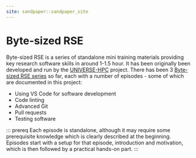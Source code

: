 ```yaml
---
site: sandpaper::sandpaper_site
---
```


# Byte-sized RSE

Byte-sized RSE is a series of standalone mini training materials providing key research software skills in around 1-1.5 hour. It has been originally been developed and run by the [UNIVERSE-HPC](https://www.universe-hpc.ac.uk/) project. There has been 3 [Byte-sized RSE series](https://www.universe-hpc.ac.uk/events/byte-sized-rse/) so far, each with a number of episodes - some of which are documented in this project:

- Using VS Code for software development
- Code linting
- Advanced Git
- Pull requests
- Testing software

::: prereq
Each episode is standalone, although it may require some prerequisite knowledge which is clearly described at the beginning. Episodes start with a setup for that episode, introduction and motivation, which is then followed by a practical hands-on part.
:::
